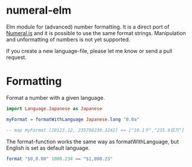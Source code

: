 # numeral-elm

Elm module for (advanced) number formatting. It is a direct port of [Numeral.js](http://numeraljs.com/) and it is possible to use the same format strings. Manipulation and unformatting of numbers is not yet supported.

If you create a new language-file, please let me know or send a pull request.

# Formatting

Format a number with a given language.

```elm
import Language.Japanese as Japanese

myFormat = formatWithLanguage Japanese.lang "0.0a"

-- map myFormat [10123.12, 235798239.3242] == ["10.1千","235.8百万"]
```

The format-function works the same way as formatWithLanguage, but English is set as default language.

```elm
format "$0,0.00" 1000.234 == "$1,000.23"
```